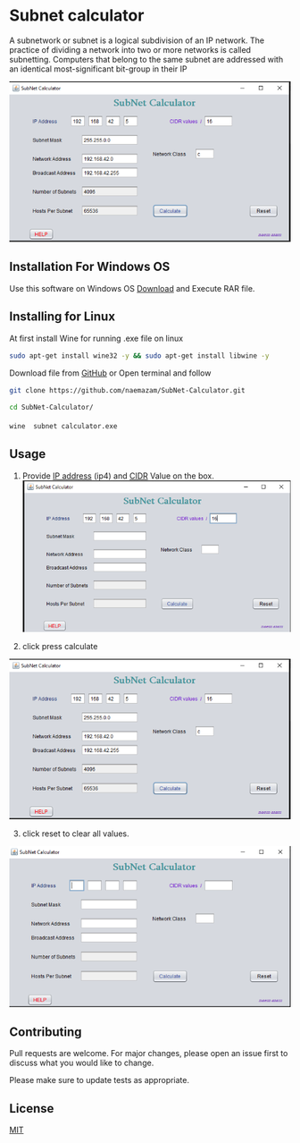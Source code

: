 
# Subnet calculator 

A subnetwork or subnet is a logical subdivision of an IP network. The practice of dividing a network into two or more networks is called subnetting. Computers that belong to the same subnet are addressed with an identical most-significant bit-group in their IP

[![MasterHead](img/subnet3.PNG)]()

## Installation For Windows OS

Use this software on Windows OS  [Download](https://github.com/naemazam/SubNet-Calculator/raw/main/Subnet%20Calculator/subnet%20calculator.exe) and Execute RAR file.



## Installing for Linux 

At first install Wine for running .exe file on linux 

```bash
sudo apt-get install wine32 -y && sudo apt-get install libwine -y

```
Download file from [GitHub](https://github.com/naemazam/SubNet-Calculator.git) or Open terminal and follow 
 
```bash
git clone https://github.com/naemazam/SubNet-Calculator.git

```

```bash
cd SubNet-Calculator/

wine  subnet calculator.exe

```


## Usage

1. Provide [IP address](https://naemazam.github.io/post%20page/subnetpostpage.html) (ip4) and [CIDR](https://naemazam.github.io/post%20page/classfullvscidr.html) Value on the box. 
![alt text](img/subnet2.PNG)

2. click press calculate 

![alt text](img/subnet3.PNG)


3. click reset to clear all values. 

![alt text](img/subnet1.PNG)


## Contributing
Pull requests are welcome. For major changes, please open an issue first to discuss what you would like to change.

Please make sure to update tests as appropriate.

## License
[MIT](https://choosealicense.com/licenses/mit/)
